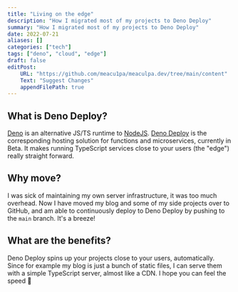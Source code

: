 ```yaml
---
title: "Living on the edge"
description: "How I migrated most of my projects to Deno Deploy"
summary: "How I migrated most of my projects to Deno Deploy"
date: 2022-07-21
aliases: []
categories: ["tech"]
tags: ["deno", "cloud", "edge"]
draft: false
editPost:
    URL: "https://github.com/meacu1pa/meaculpa.dev/tree/main/content"
    Text: "Suggest Changes"
    appendFilePath: true
---
```


## What is Deno Deploy?

[Deno](https://deno.land/) is an alternative JS/TS runtime to [NodeJS](https://nodejs.org/). [Deno Deploy](https://deno.com/) is the corresponding hosting solution for functions and microservices, currently in Beta. It makes running TypeScript services close to your users (the "edge") really straight forward.

## Why move?

I was sick of maintaining my own server infrastructure, it was too much overhead. Now I have moved my blog and some of my side projects over to GitHub, and am able to continuously deploy to Deno Deploy by pushing to the `main` branch. It's a breeze!

## What are the benefits?

Deno Deploy spins up your projects close to your users, automatically. Since for example my blog is just a bunch of static files, I can serve them with a simple TypeScript server, almost like a CDN. I hope you can feel the speed 💨
